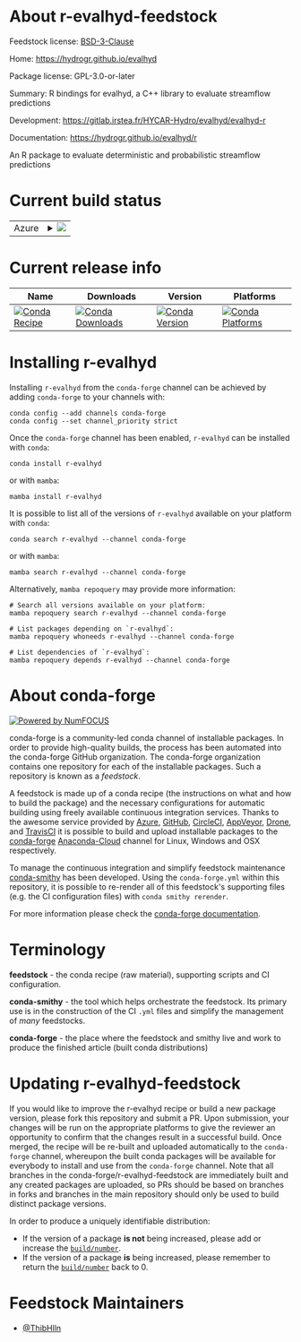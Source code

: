About r-evalhyd-feedstock
=========================

Feedstock license: [BSD-3-Clause](https://github.com/conda-forge/r-evalhyd-feedstock/blob/main/LICENSE.txt)

Home: https://hydrogr.github.io/evalhyd

Package license: GPL-3.0-or-later

Summary: R bindings for evalhyd, a C++ library to evaluate streamflow predictions

Development: https://gitlab.irstea.fr/HYCAR-Hydro/evalhyd/evalhyd-r

Documentation: https://hydrogr.github.io/evalhyd/r

An R package to evaluate deterministic and probabilistic
streamflow predictions


Current build status
====================


<table>
    
  <tr>
    <td>Azure</td>
    <td>
      <details>
        <summary>
          <a href="https://dev.azure.com/conda-forge/feedstock-builds/_build/latest?definitionId=19397&branchName=main">
            <img src="https://dev.azure.com/conda-forge/feedstock-builds/_apis/build/status/r-evalhyd-feedstock?branchName=main">
          </a>
        </summary>
        <table>
          <thead><tr><th>Variant</th><th>Status</th></tr></thead>
          <tbody><tr>
              <td>linux_64_r_base4.1</td>
              <td>
                <a href="https://dev.azure.com/conda-forge/feedstock-builds/_build/latest?definitionId=19397&branchName=main">
                  <img src="https://dev.azure.com/conda-forge/feedstock-builds/_apis/build/status/r-evalhyd-feedstock?branchName=main&jobName=linux&configuration=linux%20linux_64_r_base4.1" alt="variant">
                </a>
              </td>
            </tr><tr>
              <td>linux_64_r_base4.2</td>
              <td>
                <a href="https://dev.azure.com/conda-forge/feedstock-builds/_build/latest?definitionId=19397&branchName=main">
                  <img src="https://dev.azure.com/conda-forge/feedstock-builds/_apis/build/status/r-evalhyd-feedstock?branchName=main&jobName=linux&configuration=linux%20linux_64_r_base4.2" alt="variant">
                </a>
              </td>
            </tr><tr>
              <td>osx_64_r_base4.1</td>
              <td>
                <a href="https://dev.azure.com/conda-forge/feedstock-builds/_build/latest?definitionId=19397&branchName=main">
                  <img src="https://dev.azure.com/conda-forge/feedstock-builds/_apis/build/status/r-evalhyd-feedstock?branchName=main&jobName=osx&configuration=osx%20osx_64_r_base4.1" alt="variant">
                </a>
              </td>
            </tr><tr>
              <td>osx_64_r_base4.2</td>
              <td>
                <a href="https://dev.azure.com/conda-forge/feedstock-builds/_build/latest?definitionId=19397&branchName=main">
                  <img src="https://dev.azure.com/conda-forge/feedstock-builds/_apis/build/status/r-evalhyd-feedstock?branchName=main&jobName=osx&configuration=osx%20osx_64_r_base4.2" alt="variant">
                </a>
              </td>
            </tr><tr>
              <td>win_64</td>
              <td>
                <a href="https://dev.azure.com/conda-forge/feedstock-builds/_build/latest?definitionId=19397&branchName=main">
                  <img src="https://dev.azure.com/conda-forge/feedstock-builds/_apis/build/status/r-evalhyd-feedstock?branchName=main&jobName=win&configuration=win%20win_64_" alt="variant">
                </a>
              </td>
            </tr>
          </tbody>
        </table>
      </details>
    </td>
  </tr>
</table>

Current release info
====================

| Name | Downloads | Version | Platforms |
| --- | --- | --- | --- |
| [![Conda Recipe](https://img.shields.io/badge/recipe-r--evalhyd-green.svg)](https://anaconda.org/conda-forge/r-evalhyd) | [![Conda Downloads](https://img.shields.io/conda/dn/conda-forge/r-evalhyd.svg)](https://anaconda.org/conda-forge/r-evalhyd) | [![Conda Version](https://img.shields.io/conda/vn/conda-forge/r-evalhyd.svg)](https://anaconda.org/conda-forge/r-evalhyd) | [![Conda Platforms](https://img.shields.io/conda/pn/conda-forge/r-evalhyd.svg)](https://anaconda.org/conda-forge/r-evalhyd) |

Installing r-evalhyd
====================

Installing `r-evalhyd` from the `conda-forge` channel can be achieved by adding `conda-forge` to your channels with:

```
conda config --add channels conda-forge
conda config --set channel_priority strict
```

Once the `conda-forge` channel has been enabled, `r-evalhyd` can be installed with `conda`:

```
conda install r-evalhyd
```

or with `mamba`:

```
mamba install r-evalhyd
```

It is possible to list all of the versions of `r-evalhyd` available on your platform with `conda`:

```
conda search r-evalhyd --channel conda-forge
```

or with `mamba`:

```
mamba search r-evalhyd --channel conda-forge
```

Alternatively, `mamba repoquery` may provide more information:

```
# Search all versions available on your platform:
mamba repoquery search r-evalhyd --channel conda-forge

# List packages depending on `r-evalhyd`:
mamba repoquery whoneeds r-evalhyd --channel conda-forge

# List dependencies of `r-evalhyd`:
mamba repoquery depends r-evalhyd --channel conda-forge
```


About conda-forge
=================

[![Powered by
NumFOCUS](https://img.shields.io/badge/powered%20by-NumFOCUS-orange.svg?style=flat&colorA=E1523D&colorB=007D8A)](https://numfocus.org)

conda-forge is a community-led conda channel of installable packages.
In order to provide high-quality builds, the process has been automated into the
conda-forge GitHub organization. The conda-forge organization contains one repository
for each of the installable packages. Such a repository is known as a *feedstock*.

A feedstock is made up of a conda recipe (the instructions on what and how to build
the package) and the necessary configurations for automatic building using freely
available continuous integration services. Thanks to the awesome service provided by
[Azure](https://azure.microsoft.com/en-us/services/devops/), [GitHub](https://github.com/),
[CircleCI](https://circleci.com/), [AppVeyor](https://www.appveyor.com/),
[Drone](https://cloud.drone.io/welcome), and [TravisCI](https://travis-ci.com/)
it is possible to build and upload installable packages to the
[conda-forge](https://anaconda.org/conda-forge) [Anaconda-Cloud](https://anaconda.org/)
channel for Linux, Windows and OSX respectively.

To manage the continuous integration and simplify feedstock maintenance
[conda-smithy](https://github.com/conda-forge/conda-smithy) has been developed.
Using the ``conda-forge.yml`` within this repository, it is possible to re-render all of
this feedstock's supporting files (e.g. the CI configuration files) with ``conda smithy rerender``.

For more information please check the [conda-forge documentation](https://conda-forge.org/docs/).

Terminology
===========

**feedstock** - the conda recipe (raw material), supporting scripts and CI configuration.

**conda-smithy** - the tool which helps orchestrate the feedstock.
                   Its primary use is in the construction of the CI ``.yml`` files
                   and simplify the management of *many* feedstocks.

**conda-forge** - the place where the feedstock and smithy live and work to
                  produce the finished article (built conda distributions)


Updating r-evalhyd-feedstock
============================

If you would like to improve the r-evalhyd recipe or build a new
package version, please fork this repository and submit a PR. Upon submission,
your changes will be run on the appropriate platforms to give the reviewer an
opportunity to confirm that the changes result in a successful build. Once
merged, the recipe will be re-built and uploaded automatically to the
`conda-forge` channel, whereupon the built conda packages will be available for
everybody to install and use from the `conda-forge` channel.
Note that all branches in the conda-forge/r-evalhyd-feedstock are
immediately built and any created packages are uploaded, so PRs should be based
on branches in forks and branches in the main repository should only be used to
build distinct package versions.

In order to produce a uniquely identifiable distribution:
 * If the version of a package **is not** being increased, please add or increase
   the [``build/number``](https://docs.conda.io/projects/conda-build/en/latest/resources/define-metadata.html#build-number-and-string).
 * If the version of a package **is** being increased, please remember to return
   the [``build/number``](https://docs.conda.io/projects/conda-build/en/latest/resources/define-metadata.html#build-number-and-string)
   back to 0.

Feedstock Maintainers
=====================

* [@ThibHlln](https://github.com/ThibHlln/)

